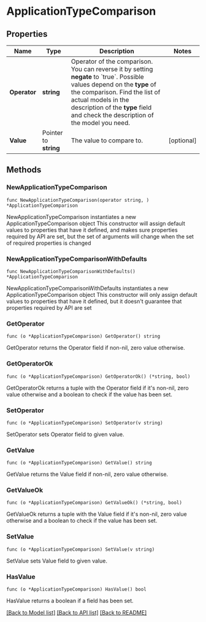 # ApplicationTypeComparison

## Properties

Name | Type | Description | Notes
------------ | ------------- | ------------- | -------------
**Operator** | **string** | Operator of the comparison. You can reverse it by setting **negate** to &#x60;true&#x60;.   Possible values depend on the **type** of the comparison. Find the list of actual models in the description of the **type** field and check the description of the model you need. | 
**Value** | Pointer to **string** | The value to compare to. | [optional] 

## Methods

### NewApplicationTypeComparison

`func NewApplicationTypeComparison(operator string, ) *ApplicationTypeComparison`

NewApplicationTypeComparison instantiates a new ApplicationTypeComparison object
This constructor will assign default values to properties that have it defined,
and makes sure properties required by API are set, but the set of arguments
will change when the set of required properties is changed

### NewApplicationTypeComparisonWithDefaults

`func NewApplicationTypeComparisonWithDefaults() *ApplicationTypeComparison`

NewApplicationTypeComparisonWithDefaults instantiates a new ApplicationTypeComparison object
This constructor will only assign default values to properties that have it defined,
but it doesn't guarantee that properties required by API are set

### GetOperator

`func (o *ApplicationTypeComparison) GetOperator() string`

GetOperator returns the Operator field if non-nil, zero value otherwise.

### GetOperatorOk

`func (o *ApplicationTypeComparison) GetOperatorOk() (*string, bool)`

GetOperatorOk returns a tuple with the Operator field if it's non-nil, zero value otherwise
and a boolean to check if the value has been set.

### SetOperator

`func (o *ApplicationTypeComparison) SetOperator(v string)`

SetOperator sets Operator field to given value.


### GetValue

`func (o *ApplicationTypeComparison) GetValue() string`

GetValue returns the Value field if non-nil, zero value otherwise.

### GetValueOk

`func (o *ApplicationTypeComparison) GetValueOk() (*string, bool)`

GetValueOk returns a tuple with the Value field if it's non-nil, zero value otherwise
and a boolean to check if the value has been set.

### SetValue

`func (o *ApplicationTypeComparison) SetValue(v string)`

SetValue sets Value field to given value.

### HasValue

`func (o *ApplicationTypeComparison) HasValue() bool`

HasValue returns a boolean if a field has been set.


[[Back to Model list]](../README.md#documentation-for-models) [[Back to API list]](../README.md#documentation-for-api-endpoints) [[Back to README]](../README.md)


